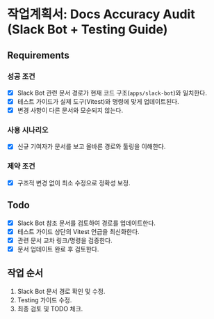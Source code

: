 # 작업계획서: Docs Accuracy Audit (Slack Bot + Testing Guide)

## Requirements

### 성공 조건

- [x] Slack Bot 관련 문서 경로가 현재 코드 구조(`apps/slack-bot`)와 일치한다.
- [x] 테스트 가이드가 실제 도구(Vitest)와 명령에 맞게 업데이트된다.
- [x] 변경 사항이 다른 문서와 모순되지 않는다.

### 사용 시나리오

- [x] 신규 기여자가 문서를 보고 올바른 경로와 툴링을 이해한다.

### 제약 조건

- [x] 구조적 변경 없이 최소 수정으로 정확성 보정.

## Todo

- [x] Slack Bot 참조 문서를 검토하여 경로를 업데이트한다.
- [x] 테스트 가이드 상단의 Vitest 언급을 최신화한다.
- [x] 관련 문서 교차 링크/명령을 검증한다.
- [x] 문서 업데이트 완료 후 검토한다.

## 작업 순서

1. Slack Bot 문서 경로 확인 및 수정.
2. Testing 가이드 수정.
3. 최종 검토 및 TODO 체크.
